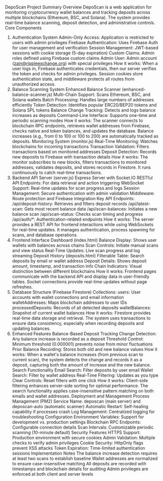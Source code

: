 DepoScan Project Summary
Overview
DepoScan is a web application for monitoring cryptocurrency wallet balances and tracking deposits across multiple blockchains (Ethereum, BSC, and Solana). The system provides real-time balance scanning, deposit detection, and administrative controls.
Core Components
1. Authentication System
Admin-Only Access: Application is restricted to users with admin privileges
Firebase Authentication: Uses Firebase Auth for user management and verification
Session Management: JWT-based sessions with cookie storage (5-day expiration)
Custom Claims: Admin roles defined using Firebase custom claims
Admin User: Admin account (zain@rippleexchange.org) with special privileges
How it works:
When a user logs in, Firebase authenticates credentials, then our server verifies the token and checks for admin privileges. Session cookies store authentication state, and middleware protects all routes from unauthorized access.
2. Balance Scanning System
Enhanced Balance Scanner (enhanced-balance-scanner.js)
Multi-Chain Support: Scans Ethereum, BSC, and Solana wallets
Batch Processing: Handles large numbers of addresses efficiently
Token Detection: Identifies popular ERC20/BEP20 tokens and Solana SPL tokens
Balance Change Tracking: Detects and logs balance increases as deposits
Command-Line Interface: Supports one-time and periodic scanning modes
How it works:
The scanner connects to blockchain RPC endpoints, retrieves wallet addresses from Firebase, checks native and token balances, and updates the database. Balance increases (e.g., from 0 to 100 or 100 to 200) are automatically tracked as deposits.
Monitoring System (monitor.js)
Real-Time Monitoring: Watches blockchains for incoming transactions
Transaction Validation: Filters transactions based on monitored addresses
Deposit Detection: Records new deposits to Firebase with transaction details
How it works:
The monitor subscribes to new blocks, filters transactions to monitored addresses, validates deposits, and stores records in Firestore. It runs continuously to catch real-time transactions.
3. Backend API Server (server.js)
Express Server with Socket.IO
RESTful API Endpoints: For data retrieval and action triggering
WebSocket Support: Real-time updates for scan progress and logs
Session Management: Secure authentication with admin validation
Middleware: Route protection and Firebase integration
Key API Endpoints:
/api/deposit-history: Retrieves and filters deposit records
/api/latest-scan: Gets most recent balance data
/api/scan-balances: Initiates a new balance scan
/api/scan-status: Checks scan timing and progress
/api/auth/*: Authentication-related endpoints
How it works:
The server provides a REST API for frontend interactions while using WebSockets for real-time updates. It manages authentication, process spawning for scans, and database operations.
4. Frontend Interface
Dashboard (index.html)
Balance Display: Shows user wallets with balances across chains
Scan Controls: Initiate manual scans and view status
Real-Time Updates: Live scan progress and log streaming
Deposit History (deposits.html)
Filterable Table: Search deposits by email or wallet address
Deposit Details: Shows deposit amount, timestamp, and transaction info
Chain Indicators: Visual distinction between different blockchains
How it works:
Frontend pages communicate with the backend API and display data in user-friendly tables. Socket connections provide real-time updates without page refreshes.
5. Database Structure (Firebase Firestore)
Collections:
users: User accounts with wallet connections and email information
walletAddresses: Maps blockchain addresses to user IDs
processedDeposits: Records of all detected deposits
walletBalances: Snapshot of current wallet balances
How it works:
Firestore provides real-time data storage and retrieval. The system uses transactions to ensure data consistency, especially when recording deposits and updating balances.
6. Enhanced Features
Balance-Based Deposit Tracking
Change Detection: Any balance increase is recorded as a deposit
Threshold Control: Minimum threshold (0.000001) prevents noise from minor fluctuations
Prior Balance Recording: Stores both old and new balance values
How it works:
When a wallet's balance increases (from previous scan to current scan), the system detects the change and records it as a deposit, capturing both the amount of increase and the new balance.
Search Functionality
Email Search: Filter deposits by user email
Wallet Search: Filter by wallet address
Real-Time Filtering: Updates as you type
Clear Controls: Reset filters with one click
How it works:
Client-side filtering enhances server-side sorting for optimal performance. The search functionality applies case-insensitive pattern matching on both emails and wallet addresses.
Deployment and Management
Process Management (PM2)
Service Name: deposcan (main server) and deposcan-auto (automatic scanner)
Automatic Restart: Self-healing capability if processes crash
Log Management: Centralized logging for troubleshooting
Configuration
Environment Variables: Support for development vs. production settings
Blockchain RPC Endpoints: Configurable connection details
Scan Intervals: Customizable periodic scanning (10-minute default)
Security Features
HTTPS Support: Production environment with secure cookies
Admin Validation: Multiple checks to verify admin privileges
Cookie Security: HttpOnly flags prevent XSS attacks
Token Expiration: Time-limited authentication sessions
Implementation Notes
The balance increase detection requires at least two scans to establish baseline
Wallet addresses are normalized to ensure case-insensitive matching
All deposits are recorded with timestamps and blockchain details for auditing
Admin privileges are enforced at both client and server levels